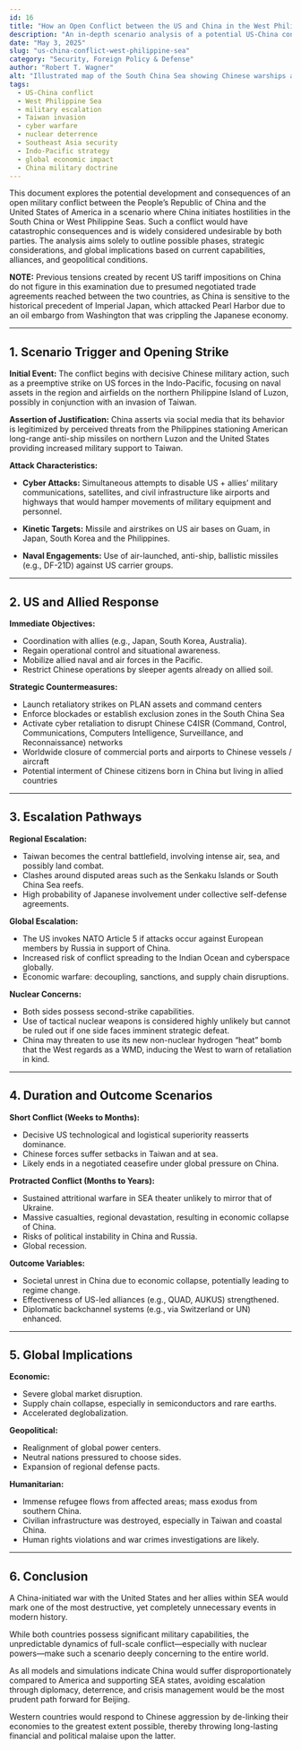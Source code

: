 ```yaml
---
id: 16
title: "How an Open Conflict between the US and China in the West Philippine Sea might Unfold and Manifest"
description: "An in-depth scenario analysis of a potential US-China conflict in the West Philippine Sea—covering military escalation, global impact, and strategic outcomes."
date: "May 3, 2025"
slug: "us-china-conflict-west-philippine-sea"
category: "Security, Foreign Policy & Defense"
author: "Robert T. Wagner"
alt: "Illustrated map of the South China Sea showing Chinese warships and fighter jets, symbolizing rising military tensions and strategic posturing in contested waters involving China, the Philippines, and other Southeast Asian nations."
tags:
  - US-China conflict
  - West Philippine Sea
  - military escalation
  - Taiwan invasion
  - cyber warfare
  - nuclear deterrence
  - Southeast Asia security
  - Indo-Pacific strategy
  - global economic impact
  - China military doctrine
---
```


This document explores the potential development and consequences of an open military conflict between the People’s Republic of China and the United States of America in a scenario where China initiates hostilities in the South China or West Philippine Seas. Such a conflict would have catastrophic consequences and is widely considered undesirable by both parties. The analysis aims solely to outline possible phases, strategic considerations, and global implications based on current capabilities, alliances, and geopolitical conditions.

**NOTE:** Previous tensions created by recent US tariff impositions on China do not figure in this examination due to presumed negotiated trade agreements reached between the two countries, as China is sensitive to the historical precedent of Imperial Japan, which attacked Pearl Harbor due to an oil embargo from Washington that was crippling the Japanese economy.

---

## 1. Scenario Trigger and Opening Strike

**Initial Event:** The conflict begins with decisive Chinese military action, such as a preemptive strike on US forces in the Indo-Pacific, focusing on naval assets in the region and airfields on the northern Philippine Island of Luzon, possibly in conjunction with an invasion of Taiwan.

**Assertion of Justification:** China asserts via social media that its behavior is legitimized by perceived threats from the Philippines stationing American long-range anti-ship missiles on northern Luzon and the United States providing increased military support to Taiwan.

**Attack Characteristics:**

- **Cyber Attacks:** Simultaneous attempts to disable US + allies’ military communications, satellites, and civil infrastructure like airports and highways that would hamper movements of military equipment and personnel.

- **Kinetic Targets:** Missile and airstrikes on US air bases on Guam, in Japan, South Korea and the Philippines.

- **Naval Engagements:** Use of air-launched, anti-ship, ballistic missiles (e.g., DF-21D) against US carrier groups.

---

## 2. US and Allied Response

**Immediate Objectives:**

- Coordination with allies (e.g., Japan, South Korea, Australia).
- Regain operational control and situational awareness.
- Mobilize allied naval and air forces in the Pacific.
- Restrict Chinese operations by sleeper agents already on allied soil.

**Strategic Countermeasures:**

- Launch retaliatory strikes on PLAN assets and command centers
- Enforce blockades or establish exclusion zones in the South China Sea
- Activate cyber retaliation to disrupt Chinese C4ISR (Command, Control, Communications, Computers Intelligence, Surveillance, and Reconnaissance) networks
- Worldwide closure of commercial ports and airports to Chinese vessels / aircraft
- Potential interment of Chinese citizens born in China but living in allied countries

---

## 3. Escalation Pathways

**Regional Escalation:**

- Taiwan becomes the central battlefield, involving intense air, sea, and possibly land combat.
- Clashes around disputed areas such as the Senkaku Islands or South China Sea reefs.
- High probability of Japanese involvement under collective self-defense agreements.

**Global Escalation:**

- The US invokes NATO Article 5 if attacks occur against European members by Russia in support of China.
- Increased risk of conflict spreading to the Indian Ocean and cyberspace globally.
- Economic warfare: decoupling, sanctions, and supply chain disruptions.

**Nuclear Concerns:**

- Both sides possess second-strike capabilities.
- Use of tactical nuclear weapons is considered highly unlikely but cannot be ruled out if one side faces imminent strategic defeat.
- China may threaten to use its new non-nuclear hydrogen “heat” bomb that the West regards as a WMD, inducing the West to warn of retaliation in kind.

---

## 4. Duration and Outcome Scenarios

**Short Conflict (Weeks to Months):**

- Decisive US technological and logistical superiority reasserts dominance.
- Chinese forces suffer setbacks in Taiwan and at sea.
- Likely ends in a negotiated ceasefire under global pressure on China.

**Protracted Conflict (Months to Years):**

- Sustained attritional warfare in SEA theater unlikely to mirror that of Ukraine.
- Massive casualties, regional devastation, resulting in economic collapse of China.
- Risks of political instability in China and Russia.
- Global recession.

**Outcome Variables:**

- Societal unrest in China due to economic collapse, potentially leading to regime change.
- Effectiveness of US-led alliances (e.g., QUAD, AUKUS) strengthened.
- Diplomatic backchannel systems (e.g., via Switzerland or UN) enhanced.

---

## 5. Global Implications

**Economic:**

- Severe global market disruption.
- Supply chain collapse, especially in semiconductors and rare earths.
- Accelerated deglobalization.

**Geopolitical:**

- Realignment of global power centers.
- Neutral nations pressured to choose sides.
- Expansion of regional defense pacts.

**Humanitarian:**

- Immense refugee flows from affected areas; mass exodus from southern China.
- Civilian infrastructure was destroyed, especially in Taiwan and coastal China.
- Human rights violations and war crimes investigations are likely.

---

## 6. Conclusion

A China-initiated war with the United States and her allies within SEA would mark one of the most destructive, yet completely unnecessary events in modern history.

While both countries possess significant military capabilities, the unpredictable dynamics of full-scale conflict—especially with nuclear powers—make such a scenario deeply concerning to the entire world.

As all models and simulations indicate China would suffer disproportionately compared to America and supporting SEA states, avoiding escalation through diplomacy, deterrence, and crisis management would be the most prudent path forward for Beijing.

Western countries would respond to Chinese aggression by de-linking their economies to the greatest extent possible, thereby throwing long-lasting financial and political malaise upon the latter.
